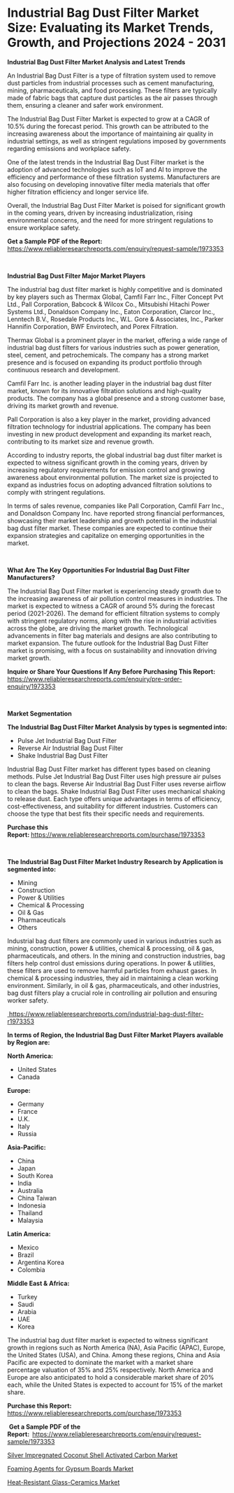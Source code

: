 <p><h1>Industrial Bag Dust Filter Market Size: Evaluating its Market Trends, Growth, and Projections 2024 - 2031</h1></p><p><strong>Industrial Bag Dust Filter Market Analysis and Latest Trends</strong></p>
<p><p>An Industrial Bag Dust Filter is a type of filtration system used to remove dust particles from industrial processes such as cement manufacturing, mining, pharmaceuticals, and food processing. These filters are typically made of fabric bags that capture dust particles as the air passes through them, ensuring a cleaner and safer work environment.</p><p>The Industrial Bag Dust Filter Market is expected to grow at a CAGR of 10.5% during the forecast period. This growth can be attributed to the increasing awareness about the importance of maintaining air quality in industrial settings, as well as stringent regulations imposed by governments regarding emissions and workplace safety.</p><p>One of the latest trends in the Industrial Bag Dust Filter market is the adoption of advanced technologies such as IoT and AI to improve the efficiency and performance of these filtration systems. Manufacturers are also focusing on developing innovative filter media materials that offer higher filtration efficiency and longer service life.</p><p>Overall, the Industrial Bag Dust Filter Market is poised for significant growth in the coming years, driven by increasing industrialization, rising environmental concerns, and the need for more stringent regulations to ensure workplace safety.</p></p>
<p><strong>Get a Sample PDF of the Report:&nbsp;</strong> <a href="https://www.reliableresearchreports.com/enquiry/request-sample/1973353">https://www.reliableresearchreports.com/enquiry/request-sample/1973353</a></p>
<p>&nbsp;</p>
<p><strong>Industrial Bag Dust Filter Major Market Players</strong></p>
<p><p>The industrial bag dust filter market is highly competitive and is dominated by key players such as Thermax Global, Camfil Farr Inc., Filter Concept Pvt Ltd., Pall Corporation, Babcock & Wilcox Co., Mitsubishi Hitachi Power Systems Ltd., Donaldson Company Inc., Eaton Corporation, Clarcor Inc., Lenntech B.V., Rosedale Products Inc., W.L. Gore & Associates, Inc., Parker Hannifin Corporation, BWF Envirotech, and Porex Filtration.</p><p>Thermax Global is a prominent player in the market, offering a wide range of industrial bag dust filters for various industries such as power generation, steel, cement, and petrochemicals. The company has a strong market presence and is focused on expanding its product portfolio through continuous research and development.</p><p>Camfil Farr Inc. is another leading player in the industrial bag dust filter market, known for its innovative filtration solutions and high-quality products. The company has a global presence and a strong customer base, driving its market growth and revenue.</p><p>Pall Corporation is also a key player in the market, providing advanced filtration technology for industrial applications. The company has been investing in new product development and expanding its market reach, contributing to its market size and revenue growth.</p><p>According to industry reports, the global industrial bag dust filter market is expected to witness significant growth in the coming years, driven by increasing regulatory requirements for emission control and growing awareness about environmental pollution. The market size is projected to expand as industries focus on adopting advanced filtration solutions to comply with stringent regulations.</p><p>In terms of sales revenue, companies like Pall Corporation, Camfil Farr Inc., and Donaldson Company Inc. have reported strong financial performances, showcasing their market leadership and growth potential in the industrial bag dust filter market. These companies are expected to continue their expansion strategies and capitalize on emerging opportunities in the market.</p></p>
<p>&nbsp;</p>
<p><strong>What Are The Key Opportunities For Industrial Bag Dust Filter Manufacturers?</strong></p>
<p><p>The Industrial Bag Dust Filter market is experiencing steady growth due to the increasing awareness of air pollution control measures in industries. The market is expected to witness a CAGR of around 5% during the forecast period (2021-2026). The demand for efficient filtration systems to comply with stringent regulatory norms, along with the rise in industrial activities across the globe, are driving the market growth. Technological advancements in filter bag materials and designs are also contributing to market expansion. The future outlook for the Industrial Bag Dust Filter market is promising, with a focus on sustainability and innovation driving market growth.</p></p>
<p><strong>Inquire or Share Your Questions If Any Before Purchasing This Report:</strong> <a href="https://www.reliableresearchreports.com/enquiry/pre-order-enquiry/1973353">https://www.reliableresearchreports.com/enquiry/pre-order-enquiry/1973353</a></p>
<p>&nbsp;</p>
<p><strong>Market Segmentation</strong></p>
<p><strong>The Industrial Bag Dust Filter Market Analysis by types is segmented into:</strong></p>
<p><ul><li>Pulse Jet Industrial Bag Dust Filter</li><li>Reverse Air Industrial Bag Dust Filter</li><li>Shake Industrial Bag Dust Filter</li></ul></p>
<p><p>Industrial Bag Dust Filter market has different types based on cleaning methods. Pulse Jet Industrial Bag Dust Filter uses high pressure air pulses to clean the bags. Reverse Air Industrial Bag Dust Filter uses reverse airflow to clean the bags. Shake Industrial Bag Dust Filter uses mechanical shaking to release dust. Each type offers unique advantages in terms of efficiency, cost-effectiveness, and suitability for different industries. Customers can choose the type that best fits their specific needs and requirements.</p></p>
<p><strong>Purchase this Report:&nbsp;</strong><a href="https://www.reliableresearchreports.com/purchase/1973353">https://www.reliableresearchreports.com/purchase/1973353</a></p>
<p>&nbsp;</p>
<p><strong>The Industrial Bag Dust Filter Market Industry Research by Application is segmented into:</strong></p>
<p><ul><li>Mining</li><li>Construction</li><li>Power & Utilities</li><li>Chemical & Processing</li><li>Oil & Gas</li><li>Pharmaceuticals</li><li>Others</li></ul></p>
<p><p>Industrial bag dust filters are commonly used in various industries such as mining, construction, power & utilities, chemical & processing, oil & gas, pharmaceuticals, and others. In the mining and construction industries, bag filters help control dust emissions during operations. In power & utilities, these filters are used to remove harmful particles from exhaust gases. In chemical & processing industries, they aid in maintaining a clean working environment. Similarly, in oil & gas, pharmaceuticals, and other industries, bag dust filters play a crucial role in controlling air pollution and ensuring worker safety.</p></p>
<p><a href="https://www.reliableresearchreports.com/industrial-bag-dust-filter-r1973353">&nbsp;https://www.reliableresearchreports.com/industrial-bag-dust-filter-r1973353</a></p>
<p><strong>In terms of Region, the Industrial Bag Dust Filter Market Players available by Region are:</strong></p>
<p>
    <p> <strong> North America: </strong>
        <ul>
            <li>United States</li>
            <li>Canada</li>
        </ul>
        </p> 
    <p> <strong> Europe: </strong>
        <ul>
            <li>Germany</li>
            <li>France</li>
            <li>U.K.</li>
            <li>Italy</li>
            <li>Russia</li>
        </ul>
        </p> 
    <p> <strong> Asia-Pacific: </strong>
        <ul>
            <li>China</li>
            <li>Japan</li>
            <li>South Korea</li>
            <li>India</li>
            <li>Australia</li>
            <li>China Taiwan</li>
            <li>Indonesia</li>
            <li>Thailand</li>
            <li>Malaysia</li>
        </ul>
        </p> 
    <p> <strong> Latin America: </strong>
        <ul>
            <li>Mexico</li>
            <li>Brazil</li>
            <li>Argentina Korea</li>
            <li>Colombia</li>
        </ul>
        </p> 
    <p> <strong> Middle East & Africa: </strong>
        <ul>
            <li>Turkey</li>
            <li>Saudi</li>
            <li>Arabia</li>
            <li>UAE</li>
            <li>Korea</li>
        </ul>
    </p>
    </p>
<p><p>The industrial bag dust filter market is expected to witness significant growth in regions such as North America (NA), Asia Pacific (APAC), Europe, the United States (USA), and China. Among these regions, China and Asia Pacific are expected to dominate the market with a market share percentage valuation of 35% and 25% respectively. North America and Europe are also anticipated to hold a considerable market share of 20% each, while the United States is expected to account for 15% of the market share.</p></p>
<p><strong>Purchase this Report: </strong><a href="https://www.reliableresearchreports.com/purchase/1973353">https://www.reliableresearchreports.com/purchase/1973353</a></p>
<p>&nbsp;<strong>Get a Sample PDF of the Report:&nbsp;&nbsp;</strong><a href="https://www.reliableresearchreports.com/enquiry/request-sample/1973353">https://www.reliableresearchreports.com/enquiry/request-sample/1973353</a></p>
<p><strong></strong></p>
<p><p><a href="https://www.linkedin.com/pulse/silver-impregnated-coconut-shell-activated-carbon-market-size-ewohe?trackingId=B7B0QQintUitZC18q6Nx3A%3D%3D">Silver Impregnated Coconut Shell Activated Carbon Market</a></p><p><a href="https://www.linkedin.com/pulse/foaming-agents-gypsum-boards-market-size-furnishes-valuable-wtqdf?trackingId=dIVgxvFCUIfhQdlCT%2FdkRQ%3D%3D">Foaming Agents for Gypsum Boards Market</a></p><p><a href="https://www.linkedin.com/pulse/global-heat-resistant-glass-ceramics-market-types-applications-1taqe?trackingId=%2Fe4oXip9ISABRnXH2ea%2F%2FQ%3D%3D">Heat-Resistant Glass-Ceramics Market</a></p></p>